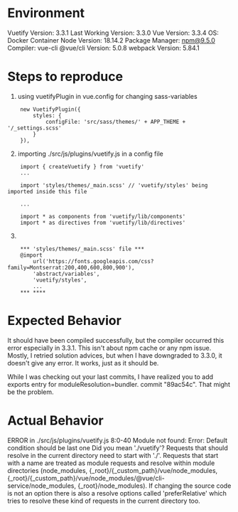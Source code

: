 # Environment

Vuetify Version: 3.3.1
Last Working Version: 3.3.0
Vue Version: 3.3.4
OS: Docker Container
Node Version: 18.14.2
Package Manager: npm@9.5.0
Compiler: vue-cli
@vue/cli Version: 5.0.8
webpack Version: 5.84.1

# Steps to reproduce
1. using vuetifyPlugin in vue.config for changing sass-variables
```
    new VuetifyPlugin({
        styles: {
            configFile: 'src/sass/themes/' + APP_THEME + '/_settings.scss'
        }
    }),
```
2. importing ./src/js/plugins/vuetify.js in a config file
```
    import { createVuetify } from 'vuetify'
    ...

    import 'styles/themes/_main.scss' // 'vuetify/styles' being imported inside this file

    ...

    import * as components from 'vuetify/lib/components'
    import * as directives from 'vuetify/lib/directives'
```
3. 
```
    *** 'styles/themes/_main.scss' file ***
    @import
        url('https://fonts.googleapis.com/css?family=Montserrat:200,400,600,800,900'),
        'abstract/variables',
        'vuetify/styles',
        ...
    *** ****
```

# Expected Behavior
It should have been compiled successfully, but the compiler occurred this error especially in 3.3.1. This isn't about npm cache or any npm issue. Mostly, I retried solution advices, but when I have downgraded to 3.3.0, it doesn't give any error. It works, just as it should be.

While I was checking out your last commits, I have realized you to add exports entry for moduleResolution=bundler. commit "89ac54c". That might be the problem.
# Actual Behavior

ERROR in ./src/js/plugins/vuetify.js 8:0-40
Module not found: Error: Default condition should be last one
Did you mean './vuetify'?
Requests that should resolve in the current directory need to start with './'.
Requests that start with a name are treated as module requests and resolve within module directories (node_modules, {_root}/{_custom_path}/vue/node_modules, {_root}/{_custom_path}/vue/node_modules/@vue/cli-service/node_modules, {_root}/node_modules).
If changing the source code is not an option there is also a resolve options called 'preferRelative' which tries to resolve these kind of requests in the current directory too.

